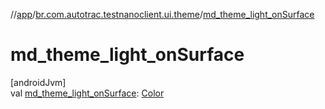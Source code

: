 //[app](../../index.md)/[br.com.autotrac.testnanoclient.ui.theme](index.md)/[md_theme_light_onSurface](md_theme_light_on-surface.md)

# md_theme_light_onSurface

[androidJvm]\
val [md_theme_light_onSurface](md_theme_light_on-surface.md): [Color](https://developer.android.com/reference/kotlin/androidx/compose/ui/graphics/Color.html)
